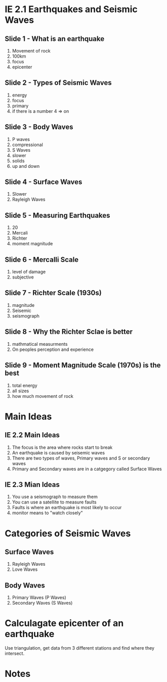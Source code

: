 # IE 2.1 Earthquakes and Seismic Waves

## Slide 1 - What is an earthquake
1. Movement of rock
2. 100km
3. focus
4. epicenter

## Slide 2 - Types of Seismic Waves
1. energy
2. focus
3. primary
4. if there is a number 4 => on

## Slide 3 - Body Waves
1. P waves
2. compressional
3. S Waves
4. slower
5. solids
6. up and down

## Slide 4 - Surface Waves
1. Slower
2. Rayleigh Waves

## Slide 5 - Measuring Earthquakes
1. 20
2. Mercali
3. Richter
4. moment magnitude

## Slide 6 - Mercalli Scale
1. level of damage
2. subjective

## Slide 7 - Richter Scale (1930s)
1. magnitude
2. Seisemic
3. seismograph

## Slide 8 - Why the Richter Sclae is better
1. mathmatical measurments
2. On peoples perception and experience

## Slide 9 - Moment Magnitude Scale (1970s) is the best
1. total energy
2. all sizes
3. how much movement of rock

# Main Ideas

## IE 2.2 Main Ideas
1. The focus is the area where rocks start to break
2. An earthquake is caused by seisemic waves
3. There are two types of waves, Primary waves and S or secondary waves
4. Primary and Secondary waves are in a catgegory called Surface Waves

## IE 2.3 Mian Ideas
1. You use a seismograph to measure them
2. You can use a satellite to measure faults
3. Faults is where an earthquake is most likely to occur
4. monitor means to "watch closely"

# Categories of Seismic Waves

## Surface Waves
1. Rayleigh Waves
2. Love Waves

## Body Waves
1. Primary Waves (P Waves)
2. Secondary Waves (S Waves)

# Calculagate epicenter of an earthquake
Use triangulation, get data from 3 different stations and find where
they intersect.

# Notes
